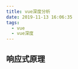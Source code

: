 ```yaml
---
title: vue深度分析
date: 2019-11-13 16:06:35
tags: 
  - vue
  - vue深度
---
```


<!-- more -->

## 响应式原理

### 

